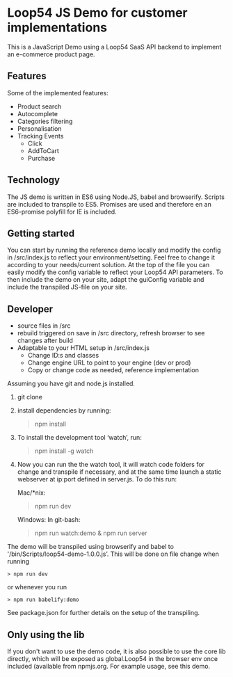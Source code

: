 

Loop54 JS Demo for customer implementations
===========================================

This is a JavaScript Demo using a Loop54 SaaS API backend to implement an e-commerce product page. 

Features
--------

Some of the implemented features:

- Product search
- Autocomplete
- Categories filtering
- Personalisation
- Tracking Events 
	- Click
	- AddToCart
	- Purchase

Technology
----------

The JS demo is written in ES6 using Node.JS, babel and browserify. 
Scripts are included to transpile to ES5. Promises are used and therefore en an ES6-promise polyfill for IE is included.

Getting started
---------------

You can start by running the reference demo locally and modify the config in /src/index.js to reflect your environment/setting. Feel free to change it according to your needs/current solution. At the top of the file you can easily modify the config variable to reflect your Loop54 API parameters. To then include the demo on your site, adapt the guiConfig variable and include the transpiled JS-file on your site. 

Developer
---------

- source files in /src
- rebuild triggered on save in /src directory, refresh browser to see changes after build
- Adaptable to your HTML setup in /src/index.js
  - Change ID:s and classes
  - Change engine URL to point to your engine (dev or prod)
  - Copy or change code as needed, reference implementation

Assuming you have git and node.js installed.

1. git clone <this repo url>

2. install dependencies by running: 
	
    > npm install

3. To install the development tool ‘watch’, run: 

	> npm install -g watch

4. Now you can run the the watch tool, it will watch code folders for change and transpile if necessary, and at the same time launch a static webserver at ip:port defined in server.js. To do this run:

	Mac/*nix: 
	
	> npm run dev
	
	Windows: In git-bash: 
	
	> npm run watch:demo & npm run server

The demo will be transpiled using browserify and babel to '/bin/Scripts/loop54-demo-1.0.0.js’. This will be done on file change when running 

	> npm run dev

or whenever you run 

	> npm run babelify:demo
	
See package.json for further details on the setup of the transpiling.

Only using the lib
------------------

If you don't want to use the demo code, it is also possible to use the core lib directly, which will be exposed as global.Loop54 in the browser env once included (available from npmjs.org. For example usage, see this demo.
